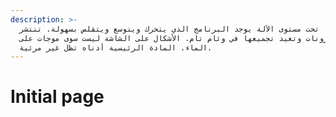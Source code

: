 ```yaml
---
description: >-
  تحت مستوى الآلة يوجد البرنامج الذي يتحرك ويتوسع ويتقلص بسهولة. تنتشر
  الإلكترونات وتعيد تجميعها في وئام تام. الأشكال على الشاشة ليست سوى موجات على
  الماء. المادة الرئيسية أدناه تظل غير مرئية.
---
```


# Initial page

